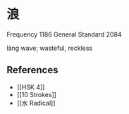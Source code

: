 # 浪
Frequency 1186
General Standard 2084

làng
wave; wasteful, reckless

## References
- [[HSK 4]]
- [[10 Strokes]]
- [[水 Radical]]